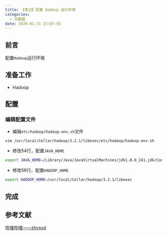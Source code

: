 ```yaml
---
title: 【笔记】配置 Hadoop 运行环境
categories:
  - 大数据
date: 2020-01-31 23:07:55
---
```


## 前言

配置`Hadoop`运行环境

<!-- more -->

## 准备工作

- Hadoop

## 配置

### 编辑配置文件

- 编辑`etc/hadoop/hadoop-env.sh`文件

``` sh
vim /usr/local/Cellar/hadoop/3.2.1/libexec/etc/hadoop/hadoop-env.sh
```

- 修改54行，配置`JAVA_HOME`

``` sh
export JAVA_HOME=/Library/Java/JavaVirtualMachines/jdk1.8.0_241.jdk/Contents/Home
```

- 修改58行，配置`HADOOP_HOME`

``` sh
export HADOOP_HOME=/usr/local/Cellar/hadoop/3.2.1/libexec
```

## 完成

## 参考文献

[哔哩哔哩——zhvsvd](https://www.bilibili.com/video/av64039568)

